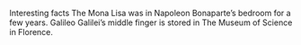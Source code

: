 Interesting facts
The Mona Lisa was in Napoleon Bonaparte’s bedroom for a few years.
Galileo Galilei’s middle finger is stored in The Museum of Science in Florence.